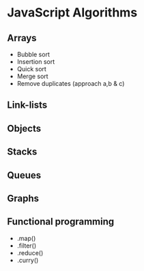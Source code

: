 # JavaScript Algorithms

## Arrays
 - Bubble sort 
 - Insertion sort 
 - Quick sort 
 - Merge sort
 - Remove duplicates (approach a,b & c)

## Link-lists 

## Objects 

## Stacks 

## Queues

## Graphs 

## Functional programming 
 - .map() 
 - .filter()
 - .reduce() 
 - .curry()